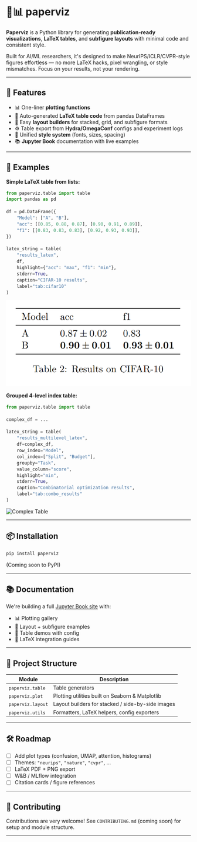 # 📄📊 paperviz

**Paperviz** is a Python library for generating **publication-ready visualizations**, **LaTeX tables**, and **subfigure layouts** with minimal code and consistent style.

Built for AI/ML researchers, it's designed to make NeurIPS/ICLR/CVPR-style figures effortless — no more LaTeX hacks, pixel wrangling, or style mismatches. Focus on your results, not your rendering.

---

## 🚀 Features

- 📊 One-liner **plotting functions**
- 🧾 Auto-generated **LaTeX table code** from pandas DataFrames
- 🧩 Easy **layout builders** for stacked, grid, and subfigure formats
- ⚙️ Table export from **Hydra/OmegaConf** configs and experiment logs
- 🧠 Unified **style system** (fonts, sizes, spacing)
- 📚 **Jupyter Book** documentation with live examples

---

## 🧪 Examples

**Simple LaTeX table from lists:**
```python
from paperviz.table import table
import pandas as pd

df = pd.DataFrame({
    "Model": ["A", "B"],
    "acc": [[0.85, 0.88, 0.87], [0.90, 0.91, 0.89]],
    "f1": [[0.83, 0.83, 0.83], [0.92, 0.93, 0.93]],
})

latex_string = table(
    "results_latex",
    df,
    highlight={"acc": "max", "f1": "min"},
    stderr=True,
    caption="CIFAR-10 results",
    label="tab:cifar10"
)
```
![Simple Table](./res/readme/simple-table.png)

**Grouped 4-level index table:**
```python
from paperviz.table import table

complex_df = ...

latex_string = table(
    "results_multilevel_latex",
    df=complex_df,
    row_index="Model",
    col_index=["Split", "Budget"],
    groupby="Task",
    value_column="score",
    highlight="min",
    stderr=True,
    caption="Combinatorial optimization results",
    label="tab:combo_results"
)
```
![Complex Table](./res/complex-table.png)

---

## 📦 Installation

```bash
pip install paperviz
```

(Coming soon to PyPI)

---

## 📚 Documentation

We're building a full [Jupyter Book site](https://your-link-here.com) with:
- 📊 Plotting gallery
- 📐 Layout + subfigure examples
- 🧾 Table demos with config
- 📎 LaTeX integration guides

---

## 📁 Project Structure

| Module       | Description |
|--------------|-------------|
| `paperviz.table`  | Table generators |
| `paperviz.plot`   | Plotting utilities built on Seaborn & Matplotlib |
| `paperviz.layout` | Layout builders for stacked / side-by-side images |
| `paperviz.utils`  | Formatters, LaTeX helpers, config exporters |

---

## 🛠️ Roadmap

- [ ] Add plot types (confusion, UMAP, attention, histograms)
- [ ] Themes: `"neurips"`, `"nature"`, `"cvpr"`, ...
- [ ] LaTeX PDF + PNG export
- [ ] W&B / MLflow integration
- [ ] Citation cards / figure references

---

## 🤝 Contributing

Contributions are very welcome! See `CONTRIBUTING.md` (coming soon) for setup and module structure.

---
